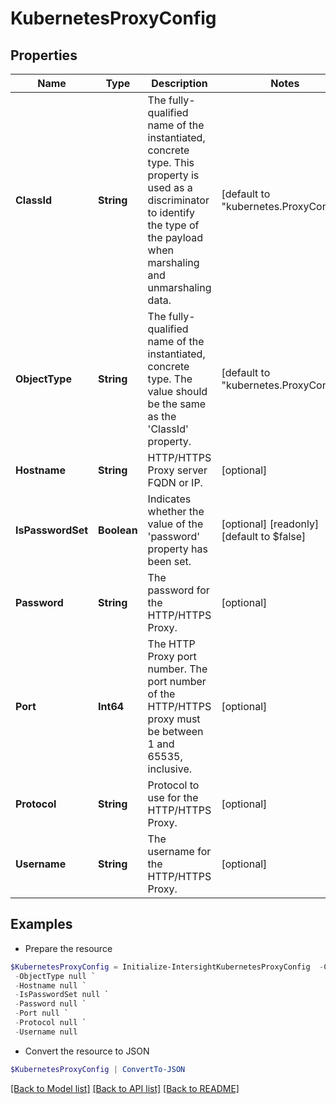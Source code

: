 # KubernetesProxyConfig
## Properties

Name | Type | Description | Notes
------------ | ------------- | ------------- | -------------
**ClassId** | **String** | The fully-qualified name of the instantiated, concrete type. This property is used as a discriminator to identify the type of the payload when marshaling and unmarshaling data. | [default to "kubernetes.ProxyConfig"]
**ObjectType** | **String** | The fully-qualified name of the instantiated, concrete type. The value should be the same as the &#39;ClassId&#39; property. | [default to "kubernetes.ProxyConfig"]
**Hostname** | **String** | HTTP/HTTPS Proxy server FQDN or IP. | [optional] 
**IsPasswordSet** | **Boolean** | Indicates whether the value of the &#39;password&#39; property has been set. | [optional] [readonly] [default to $false]
**Password** | **String** | The password for the HTTP/HTTPS Proxy. | [optional] 
**Port** | **Int64** | The HTTP Proxy port number. The port number of the HTTP/HTTPS proxy must be between 1 and 65535, inclusive. | [optional] 
**Protocol** | **String** | Protocol to use for the HTTP/HTTPS Proxy. | [optional] 
**Username** | **String** | The username for the HTTP/HTTPS Proxy. | [optional] 

## Examples

- Prepare the resource
```powershell
$KubernetesProxyConfig = Initialize-IntersightKubernetesProxyConfig  -ClassId null `
 -ObjectType null `
 -Hostname null `
 -IsPasswordSet null `
 -Password null `
 -Port null `
 -Protocol null `
 -Username null
```

- Convert the resource to JSON
```powershell
$KubernetesProxyConfig | ConvertTo-JSON
```

[[Back to Model list]](../README.md#documentation-for-models) [[Back to API list]](../README.md#documentation-for-api-endpoints) [[Back to README]](../README.md)

